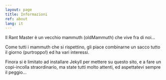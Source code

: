 ```yaml
---
layout: page
title: Informazioni
ref: about
lang: it
---
```


Il Rant Master è un vecchio mammuth (oldMammuth) che vive fra di noi...

Come tutti i mammuth che si rispettino, gli piace combinarne un sacco tutto il giorno (purtroppo!) ed ha vari interessi.

Finora si è limitato ad installare Jekyll per mettere su questo sito, e a fare un copi-incolla straordinario, ma state tutti molto attenti, ed aspettatevi sempre il peggio...
